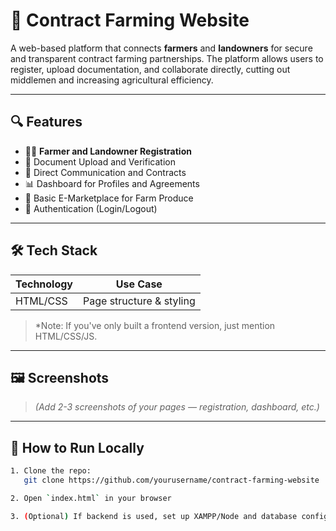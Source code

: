 # 🌾 Contract Farming Website

A web-based platform that connects **farmers** and **landowners** for secure and transparent contract farming partnerships. The platform allows users to register, upload documentation, and collaborate directly, cutting out middlemen and increasing agricultural efficiency.

---

## 🔍 Features

- 👨‍🌾 **Farmer and Landowner Registration**
- 📄 Document Upload and Verification
- 💬 Direct Communication and Contracts
- 📊 Dashboard for Profiles and Agreements
- 🧾 Basic E-Marketplace for Farm Produce
- 🔐 Authentication (Login/Logout)

---

## 🛠️ Tech Stack

| Technology     | Use Case                     |
|----------------|------------------------------|
| HTML/CSS       | Page structure & styling     |

> *Note: If you've only built a frontend version, just mention HTML/CSS/JS.

---

## 🖼️ Screenshots

> *(Add 2-3 screenshots of your pages — registration, dashboard, etc.)*

---

## 🚀 How to Run Locally

```bash
1. Clone the repo:
   git clone https://github.com/yourusername/contract-farming-website

2. Open `index.html` in your browser

3. (Optional) If backend is used, set up XAMPP/Node and database config.
